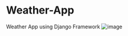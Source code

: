 # Weather-App
Weather App using Django Framework
![image](https://github.com/user-attachments/assets/45f23303-7f86-4549-9f70-529d5559a942)
